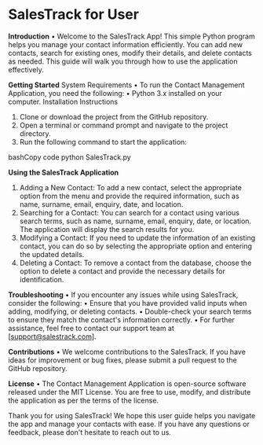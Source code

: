# SalesTrack for User

**Introduction**
•	Welcome to the SalesTrack App! This simple Python program helps you manage your contact information efficiently. You can add new contacts, search for existing ones, modify their details, and delete contacts as needed. This guide will walk you through how to use the application effectively.

**Getting Started**
System Requirements
•	To run the Contact Management Application, you need the following:
•	Python 3.x installed on your computer.
Installation Instructions
1.	Clone or download the project from the GitHub repository.
2.	Open a terminal or command prompt and navigate to the project directory.
3.	Run the following command to start the application:

bashCopy code
python SalesTrack.py 

**Using the SalesTrack Application**
1.	Adding a New Contact: To add a new contact, select the appropriate option from the menu and provide the required information, such as name, surname, email, enquiry, date, and location.
2.	Searching for a Contact: You can search for a contact using various search terms, such as name, surname, email, enquiry, date, or location. The application will display the search results for you.
3.	Modifying a Contact: If you need to update the information of an existing contact, you can do so by selecting the appropriate option and entering the updated details.
4.	Deleting a Contact: To remove a contact from the database, choose the option to delete a contact and provide the necessary details for identification.

**Troubleshooting**
•	If you encounter any issues while using SalesTrack, consider the following:
•	Ensure that you have provided valid inputs when adding, modifying, or deleting contacts.
•	Double-check your search terms to ensure they match the contact's information correctly.
•	For further assistance, feel free to contact our support team at [support@salestrack.com].

**Contributions**
•	We welcome contributions to the SalesTrack. If you have ideas for improvement or bug fixes, please submit a pull request to the GitHub repository.

**License**
•	The Contact Management Application is open-source software released under the MIT License. You are free to use, modify, and distribute the application as per the terms of the license.

Thank you for using SalesTrack! We hope this user guide helps you navigate the app and manage your contacts with ease. If you have any questions or feedback, please don't hesitate to reach out to us.
